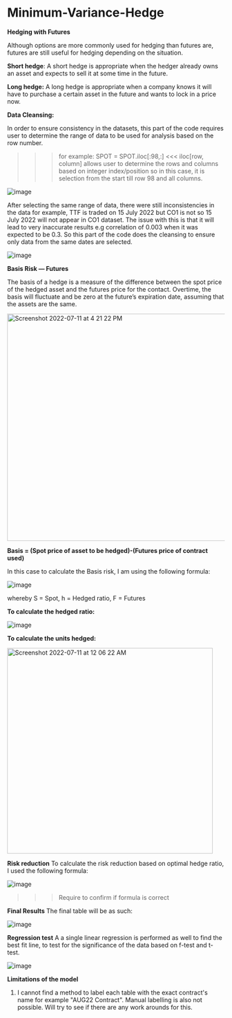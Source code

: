 # Minimum-Variance-Hedge

**Hedging with Futures**

Although options are more commonly used for hedging than futures are, futures are still useful for hedging depending on the situation.

**Short hedge**: A short hedge is appropriate when the hedger already owns an asset and expects to sell it at some time in the future.

**Long hedge:** A long hedge is appropriate when a company knows it will have to purchase a certain asset in the future and wants to lock in a price now.

**Data Cleansing:** 

In order to ensure consistency in the datasets, this part of the code requires user to determine the range of data to be used for analysis based on the row number.
>>> for example: SPOT = SPOT.iloc[:98,:] <<< iloc[row, column] allows user to determine the rows and columns based on integer index/position so in this case, it is selection from the start till row 98 and all columns. 

![image](https://user-images.githubusercontent.com/107907500/179127079-010c2f8a-3715-4fd3-8768-bee3774a2d28.png)

After selecting the same range of data, there were still inconsistencies in the data for example, TTF is traded on 15 July 2022 but CO1 is not so 15 July 2022 will not appear in CO1 dataset. The issue with this is that it will lead to very inaccurate results e.g correlation of 0.003 when it was expected to be 0.3. So this part of the code does the cleansing to ensure only data from the same dates are selected. 

![image](https://user-images.githubusercontent.com/107907500/179126783-86a6782a-97ce-410c-bcaf-d8bc782c68a8.png)

**Basis Risk — Futures**

The basis of a hedge is a measure of the difference between the spot price of the hedged asset and the futures price for the contact. Overtime, the basis will fluctuate and be zero at the future’s expiration date, assuming that the assets are the same.

<img width="526" alt="Screenshot 2022-07-11 at 4 21 22 PM" src="https://user-images.githubusercontent.com/107907500/178220454-d9edc7c0-12ae-43a1-8d3e-83039de95eec.png">

**Basis = (Spot price of asset to be hedged)-(Futures price of contract used)**

In this case to calculate the Basis risk, I am using the following formula: 

![image](https://user-images.githubusercontent.com/107907500/178881304-6297149c-5690-4bbe-99bb-dcda1de9e067.png)

whereby S = Spot, h = Hedged ratio, F = Futures

**To calculate the hedged ratio:**

![image](https://user-images.githubusercontent.com/107907500/178882722-df72e6bb-8b1e-443d-8e75-482ec4c7f7b4.png)

**To calculate the units hedged:**

<img width="476" alt="Screenshot 2022-07-11 at 12 06 22 AM" src="https://user-images.githubusercontent.com/107907500/178152611-3f037d2e-33db-4eb9-b8a6-44b501097e55.png">

**Risk reduction**
To calculate the risk reduction based on optimal hedge ratio, I used the following formula:

![image](https://user-images.githubusercontent.com/107907500/179131588-f2d838b4-a5bb-4c4d-ab8d-9cb45c5869c6.png)

>>>Require to confirm if formula is correct

**Final Results**
The final table will be as such: 

![image](https://user-images.githubusercontent.com/107907500/179129540-7227f5b8-f4ba-4637-9a67-6af6274d3c35.png)

**Regression test**
A a single linear regression is performed as well to find the best fit line, to test for the significance of the data based on f-test and t-test. 

![image](https://user-images.githubusercontent.com/107907500/179129711-b31d074e-5357-418c-9ed4-af4a91b01a31.png)

**Limitations of the model**

1. I cannot find a method to label each table with the exact contract's name for example "AUG22 Contract". Manual labelling is also not possible. Will try to see if there are any work arounds for this. 
